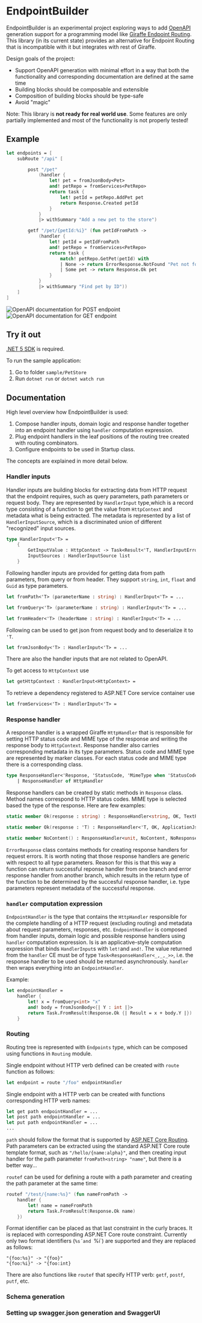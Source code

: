 # EndpointBuilder

EndpointBuilder is an experimental project exploring ways to add [OpenAPI](https://swagger.io/docs/specification/about/) generation support for a programming model like [Giraffe Endpoint Routing](https://github.com/giraffe-fsharp/Giraffe/blob/master/DOCUMENTATION.md#endpoint-routing). This library (in its current state) provides an alternative for Endpoint Routing that is incompatible with it but integrates with rest of Giraffe.

Design goals of the project:
- Support OpenAPI generation with minimal effort in a way that both the functionality and corresponding documentation are defined at the same time
- Building blocks should be composable and extensible
- Composition of building blocks should be type-safe
- Avoid "magic"

Note: This library is **not ready for real world use**. Some features are only partially implemented and most of the functionality is not properly tested! 

## Example

```fsharp
let endpoints = [
    subRoute "/api" [

        post "/pet"
            (handler {
                let! pet = fromJsonBody<Pet>
                and! petRepo = fromServices<PetRepo>
                return task {
                    let! petId = petRepo.AddPet pet
                    return Response.Created petId
                }
            }
            |> withSummary "Add a new pet to the store")

        getf "/pet/{petId:%i}" (fun petIdFromPath ->
            (handler {
                let! petId = petIdFromPath
                and! petRepo = fromServices<PetRepo>
                return task {
                    match! petRepo.GetPet(petId) with
                    | None -> return ErrorResponse.NotFound "Pet not found"
                    | Some pet -> return Response.Ok pet
                }
            }
            |> withSummary "Find pet by ID"))
    ]
]
```
![OpenAPI documentation for POST endpoint](/docs/images/example_screenshot_post.png)
![OpenAPI documentation for GET endpoint](/docs/images/example_screenshot_get.png)

## Try it out

[.NET 5 SDK](https://dotnet.microsoft.com/download/dotnet/5.0) is required.

To run the sample application:
 1. Go to folder `sample/PetStore`
 2. Run `dotnet run` or `dotnet watch run`

## Documentation

High level overview how EndpointBuilder is used:
1. Compose handler inputs, domain logic and response handler together into an endpoint handler using `handler` computation expression.
2. Plug endpoint handlers in the leaf positions of the routing tree created with routing combinators.
3. Configure endpoints to be used in Startup class.

The concepts are explained in more detail below.

### Handler inputs

Handler inputs are building blocks for extracting data from HTTP request that the endpoint requires, such as query parameters, path parameters or request body. They are represented by `HandlerInput` type,which is a record type consisting of a function to get the value from `HttpContext` and metadata what is being extracted. The metadata is represented by a list of `HandlerInputSource`, which is a discriminated union of different "recognized" input sources.

```fsharp
type HandlerInput<'T> =
    {
        GetInputValue : HttpContext -> Task<Result<'T, HandlerInputError list>>
        InputSources : HandlerInputSource list
    }
```

Following handler inputs are provided for getting data from path parameters, from query or from header. They support `string`, `int`, `float` and `Guid` as type parameters.

```fsharp
let fromPath<'T> (parameterName : string) : HandlerInput<'T> = ...

let fromQuery<'T> (parameterName : string) : HandlerInput<'T> = ...

let fromHeader<'T> (headerName : string) : HandlerInput<'T> = ...
```

Following can be used to get json from request body and to deserialize it to `'T`.

```fsharp
let fromJsonBody<'T> : HandlerInput<'T> = ...
```

There are also the handler inputs that are not related to OpenAPI.

To get access to `HttpContext` use

```fsharp
let getHttpContext : HandlerInput<HttpContext> =
```

To retrieve a dependency registered to ASP.NET Core service container use

```fsharp
let fromServices<'T> : HandlerInput<'T> =
```

### Response handler

A response handler is a wrapped Giraffe `HttpHandler` that is responsible for setting HTTP status code and MIME type of the response and writing the response body to `HttpContext`. Response handler also carries corresponding metadata in its type parameters. Status code and MIME type are represented by marker classes. For each status code and MIME type there is a corresponding class.

```fsharp
type ResponseHandler<'Response, 'StatusCode, 'MimeType when 'StatusCode :> StatusCode and 'MimeType :> MimeType> =
    | ResponseHandler of HttpHandler
```

Response handlers can be created by static methods in `Response` class. Method names correspond to HTTP status codes. MIME type is selected based the type of the response. Here are few examples:

```fsharp
static member Ok(response : string) : ResponseHandler<string, OK, TextPlain> = ...

static member Ok(response : 'T) : ResponseHandler<'T, OK, ApplicationJson> = ...

static member NoContent() : ResponseHandler<unit, NoContent, NoResponseBody> = ...
```

`ErrorResponse` class contains methods for creating response handlers for request errors. It is worth noting that those response handlers are generic with respect to all type parameters. Reason for this is that this way a function can return successful reponse handler from one branch and error response handler from another branch, which results in the return type of the function to be determined by the succesful response handler, i.e. type parameters represent metadata of the successful response.

### `handler` computation expression

`EndpointHandler` is the type that contains the `HttpHandler` responsible for the complete handling of a HTTP request (excluding routing) and metadata about request parameters, responses, etc. `EndpointHandler` is composed from handler inputs, domain logic and possible response handlers using `handler` computation expression. Is is an applicative-style computation expression that binds `HandlerInput`s with `let!`and `and!`. The value returned from the `handler` CE must be of type `Task<ResponseHandler<_,_,_>>`, i.e. the response handler to be used should be returned asynchronously. `handler` then wraps everything into an `EndpointHandler`.

Example:

```fsharp
let endpointHandler =
    handler {
        let! x = fromQuery<int> "x"
        and! body = fromJsonBody<{| Y : int |}>
        return Task.FromResult(Response.Ok {| Result = x + body.Y |})
    }
```

### Routing

Routing tree is represented with `Endpoints` type, which can be composed using functions in `Routing` module.

Single endpoint without HTTP verb defined can be created with `route` function as follows:

```fsharp
let endpoint = route "/foo" endpointHandler
````

Single endpoint with a HTTP verb can be created with functions corresponding HTTP verb names:
```fsharp
let get path endpointHandler = ...
let post path endpointHandler = ...
let put path endpointHandler = ...
...
````

`path` should follow the format that is supported by [ASP.NET Core Routing](https://docs.microsoft.com/en-us/aspnet/core/fundamentals/routing?view=aspnetcore-5.0). Path parameters can be extracted using the standard ASP.NET Core route template format, such as `"/hello/{name:alpha}"`, and then creating input handler for the path parameter `fromPath<string> "name"`, but there is a better way...

`routef` can be used for defining a route with a path parameter and creating the path parameter at the same time:
```fsharp
routef "/test/{name:%s}" (fun nameFromPath ->
    handler {
        let! name = nameFromPath
        return Task.FromResult(Response.Ok name)
    })
```

Format identifier can be placed as that last constraint in the curly braces. It is replaced with corresponding ASP.NET Core route constraint. Currently only two format identifiers (`%s´and `%i`) are supported and they are replaced as follows:
``` 
"{foo:%s}" -> "{foo}"
"{foo:%i}" -> "{foo:int}
```

There are also functions like `routef` that specify HTTP verb: `getf`, `postf`, `putf`, etc.

### Schema generation

### Setting up swagger.json generation and SwaggerUI


